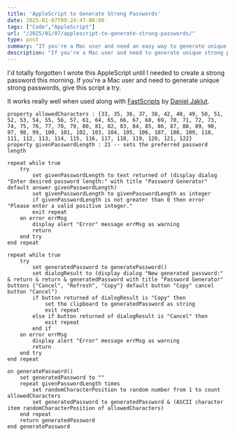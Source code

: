 ```yaml
---
title: 'AppleScript to Generate Strong Passwords'
date: 2025-01-07T09:24:47-08:00
tags: ["Code","AppleScript"]
url: "/2025/01/07/applescript-to-generate-strong-passwords/"
type: post
summary: "If you're a Mac user and need an easy way to generate unique strong passwords, give this AppleScript a try. Afterall, you're not using the same password over and over, right? Right!?!"
description: "If you're a Mac user and need to generate unique strong passwords, give this AppleScript a try."
---
```


I'd totally forgotten I wrote this AppleScript until I needed to create a strong password this morning. If you're a Mac user and need to generate unique strong passwords, give this script a try.

It works really well when used along with [FastScripts](https://redsweater.com/fastscripts/) by [Daniel Jaklut](https://mastodon.social/@danielpunkass).

```applescript
property allowedCharacters : {33, 35, 36, 37, 38, 42, 48, 49, 50, 51, 52, 53, 54, 55, 56, 57, 61, 64, 65, 66, 67, 68, 69, 70, 71, 72, 73, 74, 75, 76, 77, 78, 79, 80, 81, 82, 83, 84, 85, 86, 87, 88, 89, 90, 97, 98, 99, 100, 101, 102, 103, 104, 105, 106, 107, 108, 109, 110, 111, 112, 113, 114, 115, 116, 117, 118, 119, 120, 121, 122}
property givenPasswordLength : 21 -- sets the preferred password length

repeat while true
	try
		set givenPasswordLength to text returned of (display dialog "Enter desired password length:" with title "Password Generator" default answer givenPasswordLength)
		set givenPasswordLength to givenPasswordLength as integer
		if givenPasswordLength is not greater than 0 then error "Please enter a valid positive integer."
		exit repeat
	on error errMsg
		display alert "Error" message errMsg as warning
		return
	end try
end repeat

repeat while true
	try
		set generatedPassword to generatePassword()
		set dialogResult to (display dialog "New generated password:" & return & return & generatedPassword with title "Password Generator" buttons {"Cancel", "Refresh", "Copy"} default button "Copy" cancel button "Cancel")
		if button returned of dialogResult is "Copy" then
			set the clipboard to generatedPassword as string
			exit repeat
		else if button returned of dialogResult is "Cancel" then
			exit repeat
		end if
	on error errMsg
		display alert "Error" message errMsg as warning
		return
	end try
end repeat

on generatePassword()
	set generatedPassword to ""
	repeat givenPasswordLength times
		set randomCharacterPosition to random number from 1 to count allowedCharacters
		set generatedPassword to generatedPassword & (ASCII character item randomCharacterPosition of allowedCharacters)
	end repeat
	return generatedPassword
end generatePassword
```
